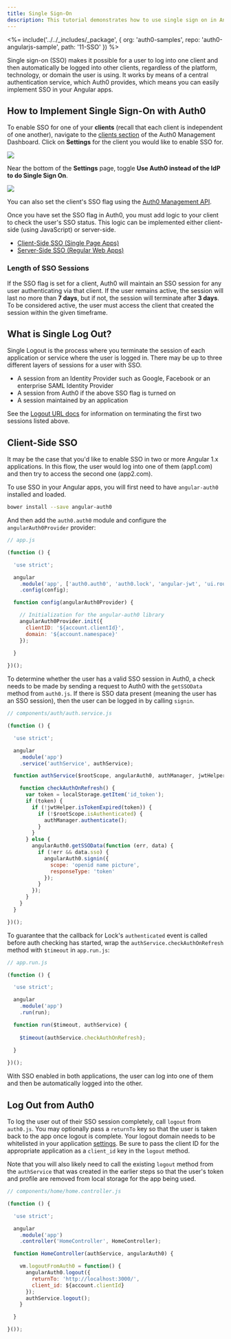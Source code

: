 ```yaml
---
title: Single Sign-On
description: This tutorial demonstrates how to use single sign on in Angular 1.x applications
---
```


<%= include('../../_includes/_package', {
  org: 'auth0-samples',
  repo: 'auth0-angularjs-sample',
  path: '11-SSO'
}) %>

Single sign-on (SSO) makes it possible for a user to log into one client and then automatically be logged into other clients, regardless of the platform, technology, or domain the user is using. It works by means of a central authentication service, which Auth0 provides, which means you can easily implement SSO in your Angular apps.

## How to Implement Single Sign-On with Auth0

To enable SSO for one of your **clients** (recall that each client is independent of one another), navigate to the [clients section](${manage_url}/#/clients) of the Auth0 Management Dashboard. Click on **Settings** for the client you would like to enable SSO for.

![](/media/articles/sso/single-sign-on/clients-dashboard.png)

Near the bottom of the **Settings** page, toggle **Use Auth0 instead of the IdP to do Single Sign On**.

![](/media/articles/sso/single-sign-on/sso-flag.png)

You can also set the client's SSO flag using the [Auth0 Management API](/api/management/v2#!/Clients/patch_clients_by_id).

Once you have set the SSO flag in Auth0, you must add logic to your client to check the user's SSO status. This logic can be implemented either client-side (using JavaScript) or server-side.

* [Client-Side SSO (Single Page Apps)](/sso/single-page-apps-sso)
* [Server-Side SSO (Regular Web Apps)](/sso/regular-web-apps-sso)

### Length of SSO Sessions

If the SSO flag is set for a client, Auth0 will maintain an SSO session for any user authenticating via that client. If the user remains active, the session will last no more than **7 days**, but if not, the session will terminate after **3 days**. To be considered active, the user must access the client that created the session within the given timeframe.

## What is Single Log Out?

Single Logout is the process where you terminate the session of each application or service where the user is logged in. There may be up to three different layers of sessions for a user with SSO.

* A session from an Identity Provider such as Google, Facebook or an enterprise SAML Identity Provider
* A session from Auth0 if the above SSO flag is turned on
* A session maintained by an application

See the [Logout URL docs](/logout) for information on terminating the first two sessions listed above.

## Client-Side SSO

It may be the case that you'd like to enable SSO in two or more Angular 1.x applications. In this flow, the user would log into one of them (app1.com) and then try to access the second one (app2.com).

To use SSO in your Angular apps, you will first need to have `angular-auth0` installed and loaded.

```bash
bower install --save angular-auth0
```

And then add the `auth0.auth0` module and configure the `angularAuth0Provider` provider:

```js
// app.js

(function () {

  'use strict';

  angular
    .module('app', ['auth0.auth0', 'auth0.lock', 'angular-jwt', 'ui.router'])
    .config(config);

  function config(angularAuth0Provider) {

    // Initialization for the angular-auth0 library
    angularAuth0Provider.init({
      clientID: '${account.clientId}',
      domain: '${account.namespace}'
    });
	
  }

})();
```

To determine whether the user has a valid SSO session in Auth0, a check needs to be made by sending a request to Auth0 with the `getSSOData` method from `auth0.js`. If there is SSO data present (meaning the user has an SSO session), then the user can be logged in by calling `signin`.

```js
// components/auth/auth.service.js

(function () {

  'use strict';

  angular
    .module('app')
    .service('authService', authService);

  function authService($rootScope, angularAuth0, authManager, jwtHelper) {

    function checkAuthOnRefresh() {
      var token = localStorage.getItem('id_token');
      if (token) {
        if (!jwtHelper.isTokenExpired(token)) {
          if (!$rootScope.isAuthenticated) {
            authManager.authenticate();
          }
        }
      } else {
        angularAuth0.getSSOData(function (err, data) {
          if (!err && data.sso) {
            angularAuth0.signin({
              scope: 'openid name picture',
              responseType: 'token'
            });
          }
        });
      }
    }
  }

})();
```

To guarantee that the callback for Lock's `authenticated` event is called before auth checking has started, wrap the `authService.checkAuthOnRefresh` method with `$timeout` in `app.run.js`:

```js
// app.run.js

(function () {

  'use strict';

  angular
    .module('app')
    .run(run);

  function run($timeout, authService) {
	
    $timeout(authService.checkAuthOnRefresh);
   
  }

})();
```

With SSO enabled in both applications, the user can log into one of them and then be automatically logged into the other.

## Log Out from Auth0

To log the user out of their SSO session completely, call `logout` from `auth0.js`. You may optionally pass a `returnTo` key so that the user is taken back to the app once logout is complete. Your logout domain needs to be whitelisted in your application [settings](${manage_url}/#/clients/${account.clientId}/settings). Be sure to pass the client ID for the appropriate application as a `client_id` key in the `logout` method.

Note that you will also likely need to call the existing `logout` method from the `authService` that was created in the earlier steps so that the user's token and profile are removed from local storage for the app being used.

```js
// components/home/home.controller.js

(function () {

  'use strict';

  angular
    .module('app')
    .controller('HomeController', HomeController);

  function HomeController(authService, angularAuth0) {

    vm.logoutFromAuth0 = function() {
      angularAuth0.logout({ 
        returnTo: 'http://localhost:3000/',
        client_id: ${account.clientId} 
      });
      authService.logout();
    }

  }

}());
```

